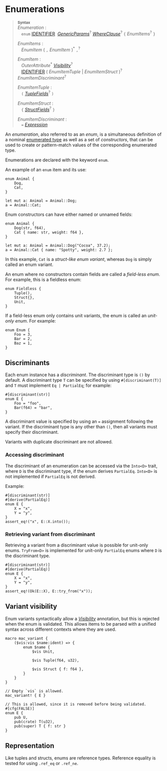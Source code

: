 # Enumerations

> **<sup>Syntax</sup>**\
> _Enumeration_ :\
> &nbsp;&nbsp; `enum`
>    [IDENTIFIER]&nbsp;
>    [_GenericParams_]<sup>?</sup>
>    [_WhereClause_]<sup>?</sup>
>    `{` _EnumItems_<sup>?</sup> `}`
>
> _EnumItems_ :\
> &nbsp;&nbsp; _EnumItem_ ( `,` _EnumItem_ )<sup>\*</sup> `,`<sup>?</sup>
>
> _EnumItem_ :\
> &nbsp;&nbsp; _OuterAttribute_<sup>\*</sup> [_Visibility_]<sup>?</sup>\
> &nbsp;&nbsp; [IDENTIFIER]&nbsp;( _EnumItemTuple_ | _EnumItemStruct_ )<sup>?</sup>
>                                _EnumItemDiscriminant_<sup>?</sup>
>
> _EnumItemTuple_ :\
> &nbsp;&nbsp; `(` [_TupleFields_]<sup>?</sup> `)`
>
> _EnumItemStruct_ :\
> &nbsp;&nbsp; `{` [_StructFields_]<sup>?</sup> `}`
>
> _EnumItemDiscriminant_ :\
> &nbsp;&nbsp; `=` [_Expression_]

An *enumeration*, also referred to as an *enum*, is a simultaneous definition of a
nominal [enumerated type] as well as a set of *constructors*, that can be used
to create or pattern-match values of the corresponding enumerated type.

Enumerations are declared with the keyword `enum`.

An example of an `enum` item and its use:

```ds
enum Animal {
    Dog,
    Cat,
}

let mut a: Animal = Animal::Dog;
a = Animal::Cat;
```

Enum constructors can have either named or unnamed fields:

```ds
enum Animal {
    Dog(str, f64),
    Cat { name: str, weight: f64 },
}

let mut a: Animal = Animal::Dog("Cocoa", 37.2);
a = Animal::Cat { name: "Spotty", weight: 2.7 };
```

In this example, `Cat` is a _struct-like enum variant_, whereas `Dog` is simply
called an enum variant.

An enum where no constructors contain fields are called a
*<span id="field-less-enum">field-less enum</span>*. For example, this is a fieldless enum:

```ds
enum Fieldless {
    Tuple(),
    Struct{},
    Unit,
}
```

If a field-less enum only contains unit variants, the enum is called an
*<span id="unit-only-enum">unit-only enum</span>*. For example:

```ds
enum Enum {
    Foo = 3,
    Bar = 2,
    Baz = 1,
}
```

## Discriminants

Each enum instance has a _discriminant_. The discriminant type is `()` by default. A discriminant type `T` can be specified by using `#[discriminant(T)]` and `T` must implement `Eq | PartialEq`; for example:

```ds
#[discriminant(str)]
enum E {
    Foo = "foo",
    Bar(f64) = "bar",
}
```

A discriminant value is specified by using an `=` assignment following the variant. If the discriminant type is any other than `()`, then all variants must specify their discriminant.

Variants with duplicate discriminant are not allowed.

### Accessing discriminant

The discriminant of an enumeration can be accessed via the `Into<D>` trait, where `D` is the discriminant type, if the enum derives `PartialEq`. `Into<D>` is not implemented if `PartialEq` is not derived.

Example:

```ds
#[discriminant(str)]
#[derive(PartialEq)]
enum E {
    X = "x",
    Y = "y",
}
assert_eq!("x", E::X.into());
```

### Retrieving variant from discriminant

Retrieving a variant from a discriminant value is possible for unit-only enums. `TryFrom<D>` is implemented for unit-only `PartialEq` enums where `D` is the discriminant type.

```ds
#[discriminant(str)]
#[derive(PartialEq)]
enum E {
    X = "x",
    Y = "y",
}
assert_eq!(Ok(E::X), E::try_from("x"));
```

## Variant visibility

Enum variants syntactically allow a [_Visibility_] annotation, but this is
rejected when the enum is validated. This allows items to be parsed with a
unified syntax across different contexts where they are used.

```ds
macro mac_variant {
    ($vis:vis $name:ident) => {
        enum $name {
            $vis Unit,

            $vis Tuple(f64, u32),

            $vis Struct { f: f64 },
        }
    }
}

// Empty `vis` is allowed.
mac_variant! { E }

// This is allowed, since it is removed before being validated.
#[cfg(FALSE)]
enum E {
    pub U,
    pub(crate) T(u32),
    pub(super) T { f: str }
}
```

## Representation

Like tuples and structs, enums are reference types. Reference equality is tested for using `.ref_eq` or `.ref_ne`.

[IDENTIFIER]: ../identifiers.md
[_GenericParams_]: generics.md
[_WhereClause_]: generics.md#where-clauses
[_Expression_]: ../expressions.md
[_TupleFields_]: structs.md
[_StructFields_]: structs.md
[_Visibility_]: ../visibility-and-privacy.md
[enumerated type]: ../types/enum.md
[never type]: ../types/never.md
[unit-only]: #unit-only-enum
[numeric cast]: ../expressions/operator-expr.md#semantics
[constant expression]: ../const_eval.md#constant-expressions
[default representation]: ../type-layout.md#the-default-representation
[primitive representation]: ../type-layout.md#primitive-representations
[`C` representation]: ../type-layout.md#the-c-representation
[Field-less enums]: #field-less-enum
